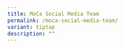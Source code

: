```yaml
---
title: MoCa Social Media Team
permalink: /moca-social-media-team/
variant: tiptap
description: ""
---
```

